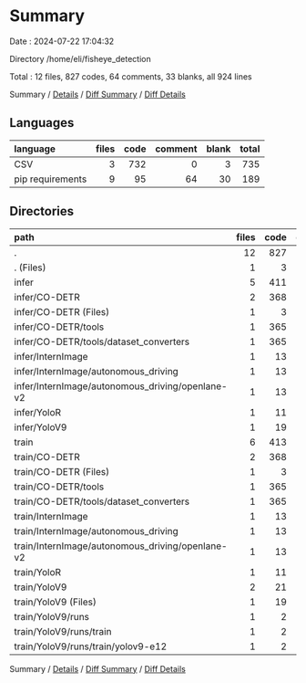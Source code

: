# Summary

Date : 2024-07-22 17:04:32

Directory /home/eli/fisheye_detection

Total : 12 files,  827 codes, 64 comments, 33 blanks, all 924 lines

Summary / [Details](details.md) / [Diff Summary](diff.md) / [Diff Details](diff-details.md)

## Languages
| language | files | code | comment | blank | total |
| :--- | ---: | ---: | ---: | ---: | ---: |
| CSV | 3 | 732 | 0 | 3 | 735 |
| pip requirements | 9 | 95 | 64 | 30 | 189 |

## Directories
| path | files | code | comment | blank | total |
| :--- | ---: | ---: | ---: | ---: | ---: |
| . | 12 | 827 | 64 | 33 | 924 |
| . (Files) | 1 | 3 | 0 | 0 | 3 |
| infer | 5 | 411 | 32 | 16 | 459 |
| infer/CO-DETR | 2 | 368 | 0 | 2 | 370 |
| infer/CO-DETR (Files) | 1 | 3 | 0 | 1 | 4 |
| infer/CO-DETR/tools | 1 | 365 | 0 | 1 | 366 |
| infer/CO-DETR/tools/dataset_converters | 1 | 365 | 0 | 1 | 366 |
| infer/InternImage | 1 | 13 | 0 | 1 | 14 |
| infer/InternImage/autonomous_driving | 1 | 13 | 0 | 1 | 14 |
| infer/InternImage/autonomous_driving/openlane-v2 | 1 | 13 | 0 | 1 | 14 |
| infer/YoloR | 1 | 11 | 10 | 6 | 27 |
| infer/YoloV9 | 1 | 19 | 22 | 7 | 48 |
| train | 6 | 413 | 32 | 17 | 462 |
| train/CO-DETR | 2 | 368 | 0 | 2 | 370 |
| train/CO-DETR (Files) | 1 | 3 | 0 | 1 | 4 |
| train/CO-DETR/tools | 1 | 365 | 0 | 1 | 366 |
| train/CO-DETR/tools/dataset_converters | 1 | 365 | 0 | 1 | 366 |
| train/InternImage | 1 | 13 | 0 | 1 | 14 |
| train/InternImage/autonomous_driving | 1 | 13 | 0 | 1 | 14 |
| train/InternImage/autonomous_driving/openlane-v2 | 1 | 13 | 0 | 1 | 14 |
| train/YoloR | 1 | 11 | 10 | 6 | 27 |
| train/YoloV9 | 2 | 21 | 22 | 8 | 51 |
| train/YoloV9 (Files) | 1 | 19 | 22 | 7 | 48 |
| train/YoloV9/runs | 1 | 2 | 0 | 1 | 3 |
| train/YoloV9/runs/train | 1 | 2 | 0 | 1 | 3 |
| train/YoloV9/runs/train/yolov9-e12 | 1 | 2 | 0 | 1 | 3 |

Summary / [Details](details.md) / [Diff Summary](diff.md) / [Diff Details](diff-details.md)